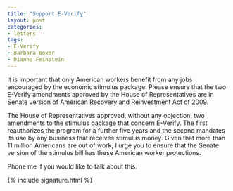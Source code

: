 ```yaml
---
title: "Support E-Verify"
layout: post
categories:
- letters
tags:
- E-Verify
- Barbara Boxer
- Dianne Feinstein
---
```


It is important that only American workers benefit from any jobs encouraged by the economic stimulus package. Please ensure that the two E-Verify amendments approved by the House of Representatives are in Senate version of American Recovery and Reinvestment Act of 2009.

The House of Representatives approved, without any objection, two amendments to the stimulus package that concern E-Verify. The first reauthorizes the program for a further five years and the second mandates its use by any business that receives stimulus money. Given that more than 11 million Americans are out of work, I urge you to ensure that the Senate version of the stimulus bill has these American worker protections.

Phone me if you would like to talk about this.

{% include signature.html %}
